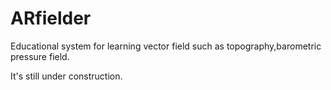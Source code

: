 # ARfielder

Educational system for learning vector field such as topography,barometric pressure field.

It's still under construction.
